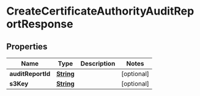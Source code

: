 

# CreateCertificateAuthorityAuditReportResponse


## Properties

| Name | Type | Description | Notes |
|------------ | ------------- | ------------- | -------------|
|**auditReportId** | [**String**](String.md) |  |  [optional] |
|**s3Key** | [**String**](String.md) |  |  [optional] |



